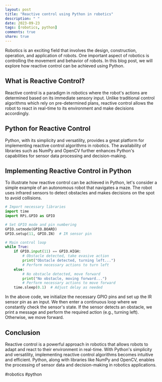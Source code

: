 ```yaml
---
layout: post
title: "Reactive control using Python in robotics"
description: " "
date: 2023-09-23
tags: [robotics, python]
comments: true
share: true
---
```


Robotics is an exciting field that involves the design, construction, operation, and application of robots. One important aspect of robotics is controlling the movement and behavior of robots. In this blog post, we will explore how reactive control can be achieved using Python.

## What is Reactive Control?

Reactive control is a paradigm in robotics where the robot's actions are determined based on its immediate sensory input. Unlike traditional control algorithms which rely on pre-determined plans, reactive control allows the robot to react in real-time to its environment and make decisions accordingly.

## Python for Reactive Control

Python, with its simplicity and versatility, provides a great platform for implementing reactive control algorithms in robotics. The availability of libraries such as NumPy and OpenCV further enhances Python's capabilities for sensor data processing and decision-making.

## Implementing Reactive Control in Python

To illustrate how reactive control can be achieved in Python, let's consider a simple example of an autonomous robot that navigates a maze. The robot uses infrared sensors to detect obstacles and makes decisions on the spot to avoid collisions.

```python
# Import necessary libraries
import time
import RPi.GPIO as GPIO

# Set GPIO mode and pin numbering
GPIO.setmode(GPIO.BOARD)
GPIO.setup(11, GPIO.IN)  # IR sensor pin

# Main control loop
while True:
    if GPIO.input(11) == GPIO.HIGH:
        # Obstacle detected, take evasive action
        print("Obstacle detected, turning left...")
        # Perform necessary actions to turn left
    else:
        # No obstacle detected, move forward
        print("No obstacle, moving forward...")
        # Perform necessary actions to move forward
    time.sleep(0.1)  # Adjust delay as needed
```

In the above code, we initialize the necessary GPIO pins and set up the IR sensor pin as an input. We then enter a continuous loop where we constantly check the sensor's state. If the sensor detects an obstacle, we print a message and perform the required action (e.g., turning left). Otherwise, we move forward.

## Conclusion

Reactive control is a powerful approach in robotics that allows robots to adapt and react to their environment in real-time. With Python's simplicity and versatility, implementing reactive control algorithms becomes intuitive and efficient. Python, along with libraries like NumPy and OpenCV, enables the processing of sensor data and decision-making in robotics applications.

#robotics #python
